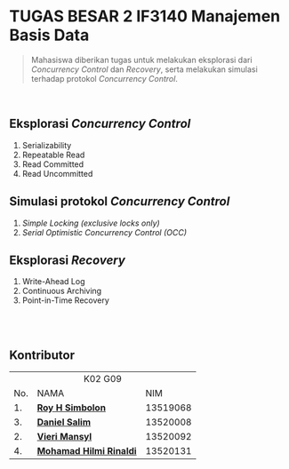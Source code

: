 # TUGAS BESAR 2 IF3140 Manajemen Basis Data

> Mahasiswa diberikan tugas untuk melakukan eksplorasi dari *Concurrency Control* dan *Recovery*, serta melakukan simulasi terhadap protokol *Concurrency Control*.

<br>

## Eksplorasi *Concurrency Control*
1. Serializability
2. Repeatable Read
3. Read Committed
4. Read Uncommitted

## Simulasi protokol *Concurrency Control*
1. *Simple Locking (exclusive locks only)*
2. *Serial Optimistic Concurrency Control (OCC)*

## Eksplorasi *Recovery*
1. Write-Ahead Log
2. Continuous Archiving
3. Point-in-Time Recovery

<br>
<br>


## Kontributor
<table>
<tr><td colspan = 3 align = "center">K02 G09</td></tr>
<tr><td>No.</td><td>NAMA</td><td>NIM</td></tr>
<tr><td>1.</td><td><a href="https://github.com/roysimbolon"><b>Roy H Simbolon</b></a></td><td>13519068</td></tr>
<tr><td>3.</td><td><a href="https://github.com/danielsalim"><b>Daniel Salim</b></a></td><td>13520008</td></tr>
<tr><td>2.</td><td><a href="https://github.com/VieriMansyl"><b>Vieri Mansyl</b></a></td><td>13520092</td></tr>
<tr><td>4.</td><td><a href="https://github.com/mhilmirinaldi"><b>Mohamad Hilmi Rinaldi</b></a></td><td>13520131</td></tr>
</table>
